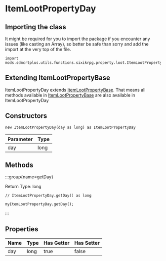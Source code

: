 # ItemLootPropertyDay

## Importing the class

It might be required for you to import the package if you encounter any issues (like casting an Array), so better be safe than sorry and add the import at the very top of the file.
```zenscript
import mods.sdmcrtplus.utils.functions.sixikrpg.property.loot.ItemLootPropertyDay;
```


## Extending ItemLootPropertyBase

ItemLootPropertyDay extends [ItemLootPropertyBase](/mods/sdmcrtplus/utils/functions/sixikrpg/property/loot/ItemLootPropertyBase). That means all methods available in [ItemLootPropertyBase](/mods/sdmcrtplus/utils/functions/sixikrpg/property/loot/ItemLootPropertyBase) are also available in ItemLootPropertyDay

## Constructors


```zenscript
new ItemLootPropertyDay(day as long) as ItemLootPropertyDay
```
| Parameter | Type |
|-----------|------|
| day       | long |



## Methods

:::group{name=getDay}

Return Type: long

```zenscript
// ItemLootPropertyDay.getDay() as long

myItemLootPropertyDay.getDay();
```

:::


## Properties

| Name | Type | Has Getter | Has Setter |
|------|------|------------|------------|
| day  | long | true       | false      |

